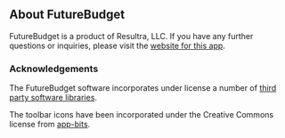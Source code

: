 ## About FutureBudget

FutureBudget is a product of Resultra, LLC. If you have any further questions or inquiries, 
please visit the [website for this app][AppWebsite].

### Acknowledgements

The FutureBudget software incorporates under license a number of 
[third party software libraries][ThirdPartyLibs].

The toolbar icons have been incorporated under the Creative Commons license from [app-bits][AppBitsWebsite].

[ThirdPartyLibs]:thirdPartyLibs.html
[AppWebsite]:http://futurebudget.resultra.com
[AppBitsWebsite]:http://app-bits.com